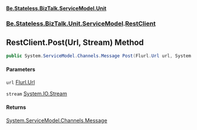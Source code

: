 #### [Be.Stateless.BizTalk.ServiceModel.Unit](README.md 'README')
### [Be.Stateless.BizTalk.Unit.ServiceModel](Be.Stateless.BizTalk.Unit.ServiceModel.md 'Be.Stateless.BizTalk.Unit.ServiceModel').[RestClient](RestClient.md 'Be.Stateless.BizTalk.Unit.ServiceModel.RestClient')

## RestClient.Post(Url, Stream) Method

```csharp
public System.ServiceModel.Channels.Message Post(Flurl.Url url, System.IO.Stream stream);
```
#### Parameters

<a name='Be.Stateless.BizTalk.Unit.ServiceModel.RestClient.Post(Flurl.Url,System.IO.Stream).url'></a>

`url` [Flurl.Url](https://docs.microsoft.com/en-us/dotnet/api/Flurl.Url 'Flurl.Url')

<a name='Be.Stateless.BizTalk.Unit.ServiceModel.RestClient.Post(Flurl.Url,System.IO.Stream).stream'></a>

`stream` [System.IO.Stream](https://docs.microsoft.com/en-us/dotnet/api/System.IO.Stream 'System.IO.Stream')

#### Returns
[System.ServiceModel.Channels.Message](https://docs.microsoft.com/en-us/dotnet/api/System.ServiceModel.Channels.Message 'System.ServiceModel.Channels.Message')